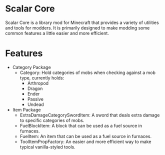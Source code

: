 # Scalar Core

Scalar Core is a library mod for Minecraft that provides a variety of utilities and tools for modders. 
It is primarily designed to make modding some common features a little easier and more efficient.

# Features
- Category Package
  - Category: Hold categories of mobs when checking against a mob type, currently holds:
    - Arthropod
    - Dragon
    - Ender
    - Passive
    - Undead 
- Item Package
  - ExtraDamageCategorySwordItem: A sword that deals extra damage to specific categories of mobs.
  - FuelBlockItem: A block that can be used as a fuel source in furnaces.
  - FuelItem: An item that can be used as a fuel source in furnaces.
  - ToolItemPropFactory: An easier and more efficient way to make typical vanilla-styled tools.